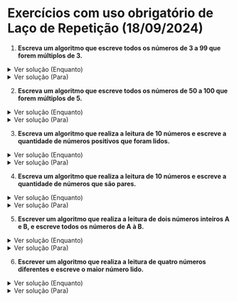 # Exercícios com uso obrigatório de Laço de Repetição (18/09/2024)

1. **Escreva um algoritmo que escreve todos os números de 3 a 99 que forem múltiplos de 3.**

<details>
<summary>Ver solução (Enquanto)</summary>

```pascal
// Exemplo de código no VisuAlg (usando Enquanto)
Algoritmo "Múltiplos de 3 de 3 a 99"

var
    contador: inteiro

inicio
    contador <- 3
    enquanto contador <= 99 faca
        se (contador % 3 = 0) entao // Verifica se o número é múltiplo de 3
            escreva(contador)
        fimse
        contador <- contador + 1
    fimenquanto
fimalgoritmo
```
</details>

<details>
<summary>Ver solução (Para)</summary>

```pascal
// Exemplo de código no VisuAlg (usando Para)
Algoritmo "Múltiplos de 3 de 3 a 99"

var
    contador: inteiro

inicio
    para contador de 3 ate 99 passo 1 faca
        se (contador % 3 = 0) entao // Verifica se o número é múltiplo de 3
            escreva(contador)
        fimse
    fimpara
fimalgoritmo
```
</details>

2. **Escreva um algoritmo que escreve todos os números de 50 a 100 que forem múltiplos de 5.**

<details>
<summary>Ver solução (Enquanto)</summary>

```pascal
// Exemplo de código no VisuAlg (usando Enquanto)
Algoritmo "Múltiplos de 5 de 50 a 100"

var
    contador: inteiro

inicio
    contador <- 50
    enquanto contador <= 100 faca
        se (contador % 5 = 0) entao // Verifica se o número é múltiplo de 5
            escreva(contador)
        fimse
        contador <- contador + 1
    fimenquanto
fimalgoritmo
```
</details>

<details>
<summary>Ver solução (Para)</summary>

```pascal
// Exemplo de código no VisuAlg (usando Para)
Algoritmo "Múltiplos de 5 de 50 a 100"

var
    contador: inteiro

inicio
    para contador de 50 ate 100 passo 1 faca
        se (contador % 5 = 0) entao // Verifica se o número é múltiplo de 5
            escreva(contador)
        fimse
    fimpara
fimalgoritmo
```
</details>

3. **Escreva um algoritmo que realiza a leitura de 10 números e escreve a quantidade de números positivos que foram lidos.**

<details>
<summary>Ver solução (Enquanto)</summary>

```pascal
// Exemplo de código no VisuAlg (usando Enquanto)
Algoritmo "Contagem de números positivos"

var
    contador, numero, positivos: inteiro

inicio
    positivos <- 0
    contador <- 1
    enquanto contador <= 10 faca
        escreva("Digite o ", contador, "º número: ")
        leia(numero)
        se (numero > 0) entao
            positivos <- positivos + 1
        fimse
        contador <- contador + 1
    fimenquanto

    escreva("Quantidade de números positivos lidos: ", positivos)
fimalgoritmo
```
</details>

<details>
<summary>Ver solução (Para)</summary>

```pascal
// Exemplo de código no VisuAlg (usando Para)
Algoritmo "Contagem de números positivos"

var
    contador, numero, positivos: inteiro

inicio
    positivos <- 0
    para contador de 1 ate 10 passo 1 faca
        escreva("Digite o ", contador, "º número: ")
        leia(numero)
        se (numero > 0) entao
            positivos <- positivos + 1
        fimse
    fimpara

    escreva("Quantidade de números positivos lidos: ", positivos)
fimalgoritmo
```
</details>

4. **Escreva um algoritmo que realiza a leitura de 10 números e escreve a quantidade de números que são pares.**

<details>
<summary>Ver solução (Enquanto)</summary>

```pascal
// Exemplo de código no VisuAlg (usando Enquanto)
Algoritmo "Contagem de números pares"

var
    contador, numero, pares: inteiro

inicio
    pares <- 0
    contador <- 1
    enquanto contador <= 10 faca
        escreva("Digite o ", contador, "º número: ")
        leia(numero)
        se (numero % 2 = 0) entao // Verifica se o número é par
            pares <- pares + 1
        fimse
        contador <- contador + 1
    fimenquanto

    escreva("Quantidade de números pares lidos: ", pares)
fimalgoritmo
```
</details>

<details>
<summary>Ver solução (Para)</summary>

```pascal
// Exemplo de código no VisuAlg (usando Para)
Algoritmo "Contagem de números pares"

var
    contador, numero, pares: inteiro

inicio
    pares <- 0
    para contador de 1 ate 10 passo 1 faca
        escreva("Digite o ", contador, "º número: ")
        leia(numero)
        se (numero % 2 = 0) entao // Verifica se o número é par
            pares <- pares + 1
        fimse
    fimpara

    escreva("Quantidade de números pares lidos: ", pares)
fimalgoritmo
```
</details>

5. **Escrever um algoritmo que realiza a leitura de dois números inteiros A e B, e escreve todos os números de A à B.**

<details>
<summary>Ver solução (Enquanto)</summary>

```pascal
// Exemplo de código no VisuAlg (usando Enquanto)
Algoritmo "Números de A a B"

var
    A, B, contador: inteiro

inicio
    escreva("Digite o número inteiro A: ")
    leia(A)
    escreva("Digite o número inteiro B: ")
    leia(B)

    contador <- A
    enquanto contador <= B faca
        escreva(contador)
        contador <- contador + 1
    fimenquanto
fimalgoritmo
```
</details>

<details>
<summary>Ver solução (Para)</summary>

```pascal
// Exemplo de código no VisuAlg (usando Para)
Algoritmo "Números de A a B"

var
    A, B, contador: inteiro

inicio
    escreva("Digite o número inteiro A: ")
    leia(A)
    escreva("Digite o número inteiro B: ")
    leia(B)

    para contador de A ate B passo 1 faca
        escreva(contador)
    fimpara
fimalgoritmo
```
</details>

6. **Escrever um algoritmo que realiza a leitura de quatro números diferentes e escreve o maior número lido.**

<details>
<summary>Ver solução (Enquanto)</summary>

```pascal
// Exemplo de código no VisuAlg (usando Enquanto)
Algoritmo "Maior de quatro números"

var
    contador, numero, maior: inteiro

inicio
    escreva("Digite o 1º número: ")
    leia(numero)
    maior <- numero // Inicializa o maior com o primeiro número lido

    contador <- 2
    enquanto contador <= 4 faca
        escreva("Digite o ", contador, "º número: ")
        leia(numero)
        se (numero > maior) entao
            maior <- numero
        fimse
        contador <- contador + 1
    fimenquanto

    escreva("O maior número lido foi: ", maior)
fimalgoritmo
```
</details>

<details>
<summary>Ver solução (Para)</summary>

```pascal
// Exemplo de código no VisuAlg (usando Para)
Algoritmo "Maior de quatro números"

var
    contador, numero, maior: inteiro

inicio
    escreva("Digite o 1º número: ")
    leia(numero)
    maior <- numero 

    para contador de 2 ate 4 passo 1 faca
        escreva("Digite o ", contador, "º número: ")
        leia(numero)
        se (numero > maior) entao
            maior <- numero
        fimse
    fimpara

    escreva("O maior número lido foi: ", maior)
fimalgoritmo
```
</details>
